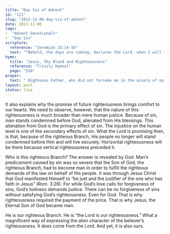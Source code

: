```yaml
---
title: "Day Six of Advent"
id: "121"
slug: "2013-12-06-day-six-of-advent"
date: 2013-12-06
tags: 
-  "Advent Devotionals"
-  "Day Six"
scripture: 
  reference: "Jeremiah 33:14-16"
  text: "“Behold, the days are coming, declares the Lord, when I will fulfill the promise I made to the house of Israel and the house of Judah. In those days and at that time I will cause a righteous Branch to spring up for David, and He shall execute justice and righteousness in the land. In those days Judah will be saved and Jerusalem will dwell securely. And this is the name by which it will be called: ‘The Lord is our righteousness.’”"
hymn: 
  title: "Jesus, Thy Blood and Righteousness"
  reference: "Trinity Hymnal"
  page: "520"
prayer: 
  text: " Righteous Father, who did not forsake me in the misery of my sin, but instead sent your Beloved Son, accept my thanks for exchanging His righteousness for my own unrighteousness. May Christ’s righteousness be evident in me everyday, even more so, as I live to glorify Your name. Amen."
layout: post
status: live
---
```


It also explains why the promise of future righteousness brings comfort to our hearts. We need to observe, however, that the nature of this righteousness is much broader than mere human justice. Because of sin, man stands condemned before God, alienated from His blessings. This alienation from God is the primary effect of sin. The injustice on the human level is one of the secondary effects of sin. What the Lord is promising then, is that, because of the righteous Branch, His people no longer will stand condemned before Him and will live securely. Horizontal righteousness will be there because vertical righteousness preceded it.

Who is this righteous Branch? The answer is revealed by God. Man’s predicament caused by sin was so severe that the Son of God, the righteous Branch, had to become man in order to fulfill the righteous demands of the law on behalf of His people. It was through Jesus Christ that God manifested Himself to “be just and the justifier of the one who has faith in Jesus” (Rom. 3:26). For while God’s love calls for forgiveness of sins, God’s holiness demands justice. There can be no forgiveness of sins without satisfying God’s righteousness. Even for God. That is why righteousness required the payment of the price. That is why Jesus, the Eternal Son of God became man.

He is our righteous Branch. He is “the Lord is our righteousness.” What a magnificent way of expressing the alien character of the believer’s righteousness. It does come from the Lord. And yet, it is also ours.

